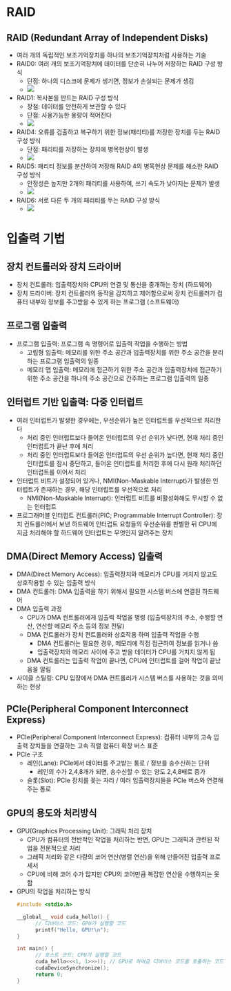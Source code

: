 # RAID

## RAID (Redundant Array of Independent Disks)
- 여러 개의 독립적인 보조기억장치를 하나의 보조기억장치처럼 사용하는 기술
- RAID0: 여러 개의 보조기억장치에 데이터를 단순히 나누어 저장하는 RAID 구성 방식
  - 단점: 하나의 디스크에 문제가 생기면, 정보가 손실되는 문제가 생김
  - ![](https://csnote.net/assets/img/arch/raid0.png)
- RAID1: 복사본을 만드는 RAID 구성 방식
  - 장점: 데이터를 안전하게 보관할 수 있다
  - 단점: 사용가능한 용량이 적어진다
  - ![](https://csnote.net/assets/img/arch/raid1.png)
- RAID4: 오류를 검출하고 복구하기 위한 정보(패리티)를 저장한 장치를 두는 RAID 구성 방식
  - 단점: 패리티를 저장하는 장치에 병목현상이 발생
  - ![](https://csnote.net/assets/img/arch/raid4.png)
- RAID5: 패리티 정보를 분산하여 저장해 RAID 4의 병목현상 문제를 해소한 RAID 구성 방식
  - 안정성은 높지만 2개의 패리티를 사용하여, 쓰기 속도가 낮아지는 문제가 발생
  - ![](https://csnote.net/assets/img/arch/raid5.png)
- RAID6: 서로 다른 두 개의 패리티를 두는 RAID 구성 방식
  - ![](https://csnote.net/assets/img/arch/raid6.png)

# 입출력 기법

## 장치 컨트롤러와 장치 드라이버
- 장치 컨트롤러: 입출력장치와 CPU의 연결 및 통신을 중개하는 장치 (하드웨어)
- 장치 드라이버: 장치 컨트롤러의 동작을 감지하고 제어함으로써 장치 컨트롤러가 컴퓨터 내부와 정보를 주고받을 수 있게 하는 프로그램 (소프트웨어)

## 프로그램 입출력
- 프로그램 입출력: 프로그램 속 명령어로 입출력 작업을 수행하는 방법
  - 고립형 입출력: 메모리를 위한 주소 공간과 입출력장치를 위한 주소 공간을 분리하는 프로그램 입출력의 일종
  - 메모리 맵 입출력: 메모리에 접근하기 위한 주소 공간과 입출력장치에 접근하기 위한 주소 공간을 하나의 주소 공간으로 간주하는 프로그램 입출력의 일종

## 인터럽트 기반 입출력: 다중 인터럽트
- 여러 인터럽트가 발생한 경우에는, 우선순위가 높은 인터럽트를 우선적으로 처리한다
  - 처리 중인 인터럽트보다 들어온 인터럽트의 우선 순위가 낮다면, 현재 처리 중인 인터럽트가 끝난 후에 처리
  - 처리 중인 인터럽트보다 들어온 인터럽트의 우선 순위가 높다면, 현재 처리 중인 인터럽트를 잠시 중단하고, 들어온 인터럽트를 처리한 후에 다시 원래 처리하던 인터럽트를 이어서 처리
- 인터럽트 비트가 설정되어 있거나, NMI(Non-Maskable Interrupt)가 발생한 인터럽트가 존재하는 경우, 해당 인터럽트를 우선적으로 처리
  - NMI(Non-Maskable Interrupt): 인터럽트 비트를 비활성화해도 무시할 수 없는 인터럽트
- 프로그래머블 인터럽트 컨트롤러(PIC; Programmable Interrupt Controller): 장치 컨트롤러에서 보낸 하드웨어 인터럽트 요청들의 우선순위를 판별한 뒤 CPU에 지금 처리해야 할 하드웨어 인터럽트는 무엇인지 알려주는 장치

## DMA(Direct Memory Access) 입출력
- DMA(Direct Memory Access): 입출력장치와 메모리가 CPU를 거치지 않고도 상호작용할 수 있는 입출력 방식
- DMA 컨트롤러: DMA 입출력을 하기 위해서 필요한 시스템 버스에 연결된 하드웨어
- DMA 입출력 과정
  - CPU가 DMA 컨트롤러에게 입출력 작업을 명령 (입출력장치의 주소, 수행할 연산, 연산할 메모리 주소 등의 정보 전달)
  - DMA 컨트롤러가 장치 컨트롤러와 상호작용 하며 입출력 작업을 수행
    - DMA 컨트롤러는 필요한 경우, 메모리에 직접 접근하여 정보를 읽거나 씀
    - 입출력장치와 메모리 사이에 주고 받을 데이터가 CPU를 거치지 않게 됨
  - DMA 컨트롤러는 입출력 작업이 끝나면, CPU에 인터럽트를 걸어 작업이 끝났음을 알림
- 사이클 스틸링: CPU 입장에서 DMA 컨트롤러가 시스템 버스를 사용하는 것을 의미하는 현상

## PCIe(Peripheral Component Interconnect Express)
- PCIe(Peripheral Component Interconnect Express): 컴퓨터 내부의 고속 입출력 장치들을 연결하는 고속 직렬 컴퓨터 확장 버스 표준
- PCIe 구조
  - 레인(Lane): PCIe에서 데이터를 주고받는 통로 / 정보를 송수신하는 단위
    - 레인의 수가 2,4,8개가 되면, 송수신할 수 있는 양도 2,4,8배로 증가
  - 슬롯(Slot): PCIe 장치를 꽂는 자리 / 여러 입출력장치들을 PCIe 버스와 연결해 주는 통로

## GPU의 용도와 처리방식
- GPU(Graphics Processing Unit): 그래픽 처리 장치
  - CPU가 컴퓨터의 전반적인 작업을 처리하는 반면, GPU는 그래픽과 관련된 작업을 전문적으로 처리
  - 그래픽 처리와 같은 다량의 코어 연산(병렬 연산)을 위해 만들어진 입출력 프로세서 
  - CPU에 비해 코어 수가 많지만 CPU의 코어만큼 복잡한 연산을 수행하지는 못함
- GPU의 작업을 처리하는 방식
  ```C
  #include <stdio.h>
  
  __global__ void cuda_hello() {
        // 디바이스 코드: GPU가 실행할 코드
        printf("Hello, GPU!\n");
  }
  
  int main() {
        // 호스트 코드: CPU가 실행할 코드
        cuda_hello<<<1, 1>>>(); // GPU로 하여금 디바이스 코드를 호출하는 코드
        cudaDeviceSynchronize();
        return 0;
  }
  ```